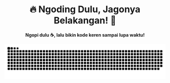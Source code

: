 <!-- Profil README.md - Assyifaul04 -->

<h1 align="center">🔥 Ngoding Dulu, Jagonya Belakangan! 🚀</h1>

<p align="center">
  <strong>Ngopi dulu ☕, lalu bikin kode keren sampai lupa waktu!</strong>
</p>

<p align="center">
  <img src="https://raw.githubusercontent.com/Platane/snk/output/github-contribution-grid-snake.svg" alt="snake gif" />
</p>
